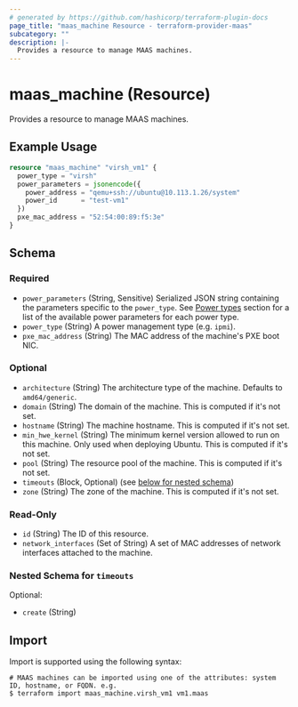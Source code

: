 ```yaml
---
# generated by https://github.com/hashicorp/terraform-plugin-docs
page_title: "maas_machine Resource - terraform-provider-maas"
subcategory: ""
description: |-
  Provides a resource to manage MAAS machines.
---
```


# maas_machine (Resource)

Provides a resource to manage MAAS machines.

## Example Usage

```terraform
resource "maas_machine" "virsh_vm1" {
  power_type = "virsh"
  power_parameters = jsonencode({
    power_address = "qemu+ssh://ubuntu@10.113.1.26/system"
    power_id      = "test-vm1"
  })
  pxe_mac_address = "52:54:00:89:f5:3e"
}
```

<!-- schema generated by tfplugindocs -->
## Schema

### Required

- `power_parameters` (String, Sensitive) Serialized JSON string containing the parameters specific to the `power_type`. See [Power types](https://maas.io/docs/api#power-types) section for a list of the available power parameters for each power type.
- `power_type` (String) A power management type (e.g. `ipmi`).
- `pxe_mac_address` (String) The MAC address of the machine's PXE boot NIC.

### Optional

- `architecture` (String) The architecture type of the machine. Defaults to `amd64/generic`.
- `domain` (String) The domain of the machine. This is computed if it's not set.
- `hostname` (String) The machine hostname. This is computed if it's not set.
- `min_hwe_kernel` (String) The minimum kernel version allowed to run on this machine. Only used when deploying Ubuntu. This is computed if it's not set.
- `pool` (String) The resource pool of the machine. This is computed if it's not set.
- `timeouts` (Block, Optional) (see [below for nested schema](#nestedblock--timeouts))
- `zone` (String) The zone of the machine. This is computed if it's not set.

### Read-Only

- `id` (String) The ID of this resource.
- `network_interfaces` (Set of String) A set of MAC addresses of network interfaces attached to the machine.

<a id="nestedblock--timeouts"></a>
### Nested Schema for `timeouts`

Optional:

- `create` (String)

## Import

Import is supported using the following syntax:

```shell
# MAAS machines can be imported using one of the attributes: system ID, hostname, or FQDN. e.g.
$ terraform import maas_machine.virsh_vm1 vm1.maas
```

